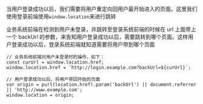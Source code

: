 当用户登录成功以后，我们需要将用户重定向回用户最开始进入的页面。这里我们使用登录前端使用`window.location`来进行跳转

业务系统前端在检测到用户未登录，并跳转至登录系统前端的时候在 url 上面带上一个 backUrl 的参数，来告知用户登录成功以后，需要跳转到哪个页面。这样用户登录成功以后，登录系统前端就知道需要将用户带到哪个页面

```
// 业务系统前端对用户未登录时的操作，如下：
const curUrl = window.location.href;
window.location.href = `http://login.example.com?backUrl=${curUrl}`;
```

```
// 用户登录成功以后，将用户带回开始的页面
var origin = purl(location.href).param('backUrl') || document.referrer || 'http://www.example.com';
window.location = origin;
```


